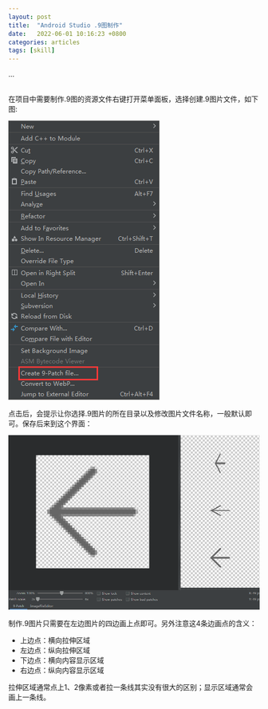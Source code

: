 ```yaml
---
layout: post
title:  "Android Studio .9图制作"
date:   2022-06-01 10:16:23 +0800
categories: articles
tags: [skill]
---
```

...

<br>
在项目中需要制作.9图的资源文件右键打开菜单面板，选择创建.9图片文件，如下图:

![.9图](/imgs/img01.png)

点击后，会提示让你选择.9图片的所在目录以及修改图片文件名称，一般默认即可。保存后来到这个界面：

![图片](/imgs/img02.png)

制作.9图片只需要在左边图片的四边画上点即可。另外注意这4条边画点的含义：
* 上边点：横向拉伸区域
* 左边点：纵向拉伸区域
* 下边点：横向内容显示区域
* 右边点：纵向内容显示区域

拉伸区域通常点上1、2像素或者拉一条线其实没有很大的区别；显示区域通常会画上一条线。
